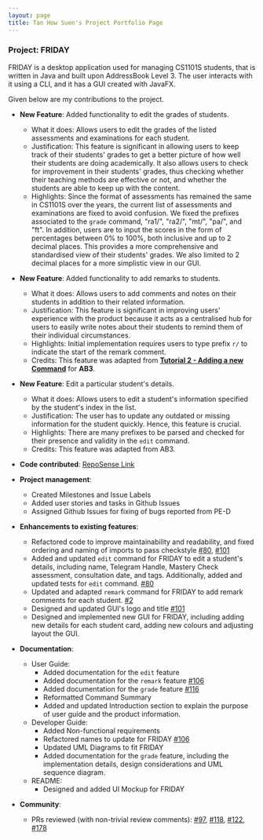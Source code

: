 ```yaml
---
layout: page
title: Tan How Suen's Project Portfolio Page
---
```


### Project: FRIDAY

FRIDAY is a desktop application used for managing CS1101S students, that is written in Java and built upon AddressBook
Level 3.
The user interacts with it using a CLI, and it has a GUI created with JavaFX.

Given below are my contributions to the project.

* **New Feature**: Added functionality to edit the grades of students.
  * What it does: Allows users to edit the grades of the listed assessments and examinations for each student.
  * Justification: This feature is significant in allowing users to keep track of their students' grades to get a better picture of how well their students are doing academically. It also allows users to check for improvement in their students' grades, thus checking whether their teaching methods are effective or not, and whether the students are able to keep up with the content.
  * Highlights: Since the format of assessments has remained the same in CS1101S over the years, the current list of assessments and examinations are fixed to avoid confusion. We fixed the prefixes associated to the `grade` command, "ra1/", "ra2/", "mt/", "pa/", and "ft".
  In addition, users are to input the scores in the form of percentages between 0% to 100%, both inclusive and up to 2
  decimal places. This provides a more comprehensive and standardised view of their students' grades. We also limited
  to 2 decimal places for a more simplistic view in our GUI.

* **New Feature**: Added functionality to add remarks to students.
  * What it does: Allows users to add comments and notes on their students in addition to their related information.
  * Justification: This feature is significant in improving users' experience with the product because it acts as a centralised hub for users to easily write notes about their students to remind them of their individual circumstances.
  * Highlights: Initial implementation requires users to type prefix `r/` to indicate the start of the remark comment.
  * Credits: This feature was adapted from **[Tutorial 2 - Adding a new Command](https://nus-cs2103-ay2223s1.github.io/tp/tutorials/AddRemark.html)** for **AB3**.

* **New Feature**: Edit a particular student's details.
  * What it does: Allows users to edit a student's information specified by the student's index in the list.
  * Justification: The user has to update any outdated or missing information for the student quickly. Hence, this
  feature is crucial.
  * Highlights: There are many prefixes to be parsed and checked for their presence and validity in the `edit` command.
  * Credits: This feature was adapted from AB3.

* **Code contributed**: [RepoSense Link](https://nus-cs2103-ay2223s1.github.io/tp-dashboard/?search=howsuen&breakdown=true)

* **Project management**:
  * Created Milestones and Issue Labels
  * Added user stories and tasks in Github Issues
  * Assigned Github Issues for fixing of bugs reported from PE-D

* **Enhancements to existing features**:
  * Refactored code to improve maintainability and readability, and fixed ordering and naming of imports to pass checkstyle [\#80](https://github.com/AY2223S1-CS2103T-W15-4/tp/pull/80), [\#101](https://github.com/AY2223S1-CS2103T-W15-4/tp/pull/101)
  * Added and updated `edit` command for FRIDAY to edit a student's details, including name, Telegram Handle, Mastery Check assessment, consultation date, and tags. Additionally, added and updated tests for `edit` command. [\#80](https://github.com/AY2223S1-CS2103T-W15-4/tp/pull/89)
  * Updated and adapted `remark` command for FRIDAY to add remark comments for each student. [\#2](https://github.com/AY2223S1-CS2103T-W15-4/tp/pull/2)
  * Designed and updated GUI's logo and title [\#101](https://github.com/AY2223S1-CS2103T-W15-4/tp/pull/101)
  * Designed and implemented new GUI for FRIDAY, including adding new details for each student card, adding new colours
  and adjusting layout the GUI.

* **Documentation**:
  * User Guide:
    * Added documentation for the `edit` feature
    * Added documentation for the `remark` feature [\#106](https://github.com/AY2223S1-CS2103T-W15-4/tp/pull/106)
    * Added documentation for the `grade` feature [\#116](https://github.com/AY2223S1-CS2103T-W15-4/tp/pull/116)
    * Reformatted Command Summary
    * Added and updated Introduction section to explain the purpose of user guide and the product information.
  * Developer Guide:
    * Added Non-functional requirements
    * Refactored names to update for FRIDAY [\#106](https://github.com/AY2223S1-CS2103T-W15-4/tp/pull/106)
    * Updated UML Diagrams to fit FRIDAY
    * Added documentation for the `grade` feature, including the implementation details, design considerations and UML
    sequence diagram.
  * README:
    * Designed and added UI Mockup for FRIDAY

* **Community**:
  * PRs reviewed (with non-trivial review comments): [\#97](https://github.com/AY2223S1-CS2103T-W15-4/tp/pull/97), [\#118](https://github.com/AY2223S1-CS2103T-W15-4/tp/pull/118), [\#122](https://github.com/AY2223S1-CS2103T-W15-4/tp/pull/122), [\#178](https://github.com/AY2223S1-CS2103T-W15-4/tp/pull/178)

